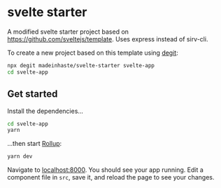 # svelte starter

A modified svelte starter project based on https://github.com/sveltejs/template.
Uses express instead of sirv-cli.

To create a new project based on this template using [degit](https://github.com/Rich-Harris/degit):

```bash
npx degit madeinhaste/svelte-starter svelte-app
cd svelte-app
```

## Get started

Install the dependencies...

```bash
cd svelte-app
yarn
```

...then start [Rollup](https://rollupjs.org):

```bash
yarn dev
```

Navigate to [localhost:8000](http://localhost:8000). You should see your app running. Edit a component file in `src`, save it, and reload the page to see your changes.

